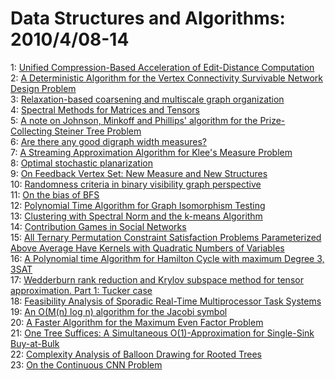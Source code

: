 # Data Structures and Algorithms: 2010/4/08-14  
1: [Unified Compression-Based Acceleration of Edit-Distance Computation](https://doi.org/10.48550/arXiv.1004.1194)  
2: [A Deterministic Algorithm for the Vertex Connectivity Survivable Network  Design Problem](https://doi.org/10.48550/arXiv.1004.1208)  
3: [Relaxation-based coarsening and multiscale graph organization](https://doi.org/10.48550/arXiv.1004.1220)  
4: [Spectral Methods for Matrices and Tensors](https://doi.org/10.48550/arXiv.1004.1253)  
5: [A note on Johnson, Minkoff and Phillips' algorithm for the  Prize-Collecting Steiner Tree Problem](https://doi.org/10.48550/arXiv.1004.1437)  
6: [Are there any good digraph width measures?](https://doi.org/10.48550/arXiv.1004.1485)  
7: [A Streaming Approximation Algorithm for Klee's Measure Problem](https://doi.org/10.48550/arXiv.1004.1569)  
8: [Optimal stochastic planarization](https://doi.org/10.48550/arXiv.1004.1666)  
9: [On Feedback Vertex Set: New Measure and New Structures](https://doi.org/10.48550/arXiv.1004.1672)  
10: [Randomness criteria in binary visibility graph perspective](https://doi.org/10.48550/arXiv.1004.2189)  
11: [On the bias of BFS](https://doi.org/10.48550/arXiv.1004.1729)  
12: [Polynomial Time Algorithm for Graph Isomorphism Testing](https://doi.org/10.48550/arXiv.1004.1808)  
13: [Clustering with Spectral Norm and the k-means Algorithm](https://doi.org/10.48550/arXiv.1004.1823)  
14: [Contribution Games in Social Networks](https://doi.org/10.48550/arXiv.1004.1854)  
15: [All Ternary Permutation Constraint Satisfaction Problems Parameterized  Above Average Have Kernels with Quadratic Numbers of Variables](https://doi.org/10.48550/arXiv.1004.1956)  
16: [A Polynomial time Algorithm for Hamilton Cycle with maximum Degree 3,  3SAT](https://doi.org/10.48550/arXiv.1004.3702)  
17: [Wedderburn rank reduction and Krylov subspace method for tensor  approximation. Part 1: Tucker case](https://doi.org/10.48550/arXiv.1004.1986)  
18: [Feasibility Analysis of Sporadic Real-Time Multiprocessor Task Systems](https://doi.org/10.48550/arXiv.1004.2033)  
19: [An O(M(n) log n) algorithm for the Jacobi symbol](https://doi.org/10.48550/arXiv.1004.2091)  
20: [A Faster Algorithm for the Maximum Even Factor Problem](https://doi.org/10.48550/arXiv.1004.2115)  
21: [One Tree Suffices: A Simultaneous O(1)-Approximation for Single-Sink  Buy-at-Bulk](https://doi.org/10.48550/arXiv.1004.2291)  
22: [Complexity Analysis of Balloon Drawing for Rooted Trees](https://doi.org/10.48550/arXiv.1004.2338)  
23: [On the Continuous CNN Problem](https://doi.org/10.48550/arXiv.1004.2393)  